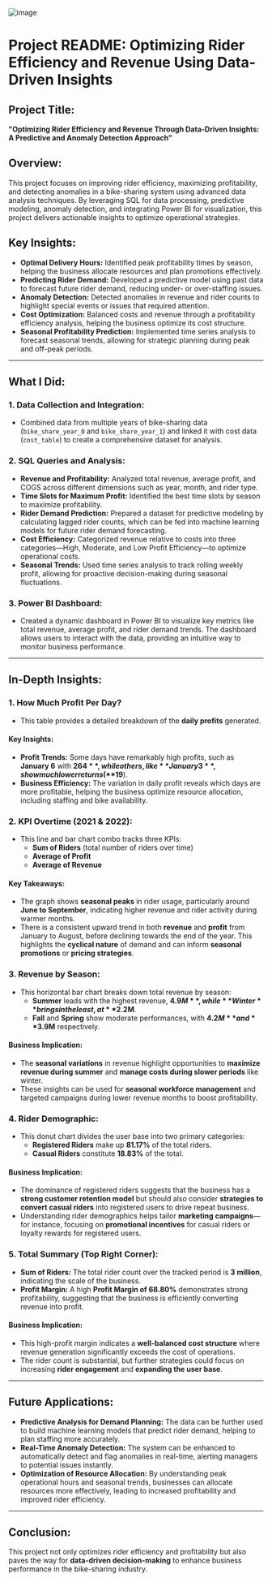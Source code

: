 ![image](https://github.com/user-attachments/assets/b161569a-c7d3-4699-b3c5-44be29c3ceb2)

# Project README: Optimizing Rider Efficiency and Revenue Using Data-Driven Insights

## Project Title:
**"Optimizing Rider Efficiency and Revenue Through Data-Driven Insights: A Predictive and Anomaly Detection Approach"**

## Overview:
This project focuses on improving rider efficiency, maximizing profitability, and detecting anomalies in a bike-sharing system using advanced data analysis techniques. By leveraging SQL for data processing, predictive modeling, anomaly detection, and integrating Power BI for visualization, this project delivers actionable insights to optimize operational strategies.

## Key Insights:
- **Optimal Delivery Hours:** Identified peak profitability times by season, helping the business allocate resources and plan promotions effectively.
- **Predicting Rider Demand:** Developed a predictive model using past data to forecast future rider demand, reducing under- or over-staffing issues.
- **Anomaly Detection:** Detected anomalies in revenue and rider counts to highlight special events or issues that required attention.
- **Cost Optimization:** Balanced costs and revenue through a profitability efficiency analysis, helping the business optimize its cost structure.
- **Seasonal Profitability Prediction:** Implemented time series analysis to forecast seasonal trends, allowing for strategic planning during peak and off-peak periods.

---

## What I Did:

### 1. Data Collection and Integration:
- Combined data from multiple years of bike-sharing data (`bike_share_year_0` and `bike_share_year_1`) and linked it with cost data (`cost_table`) to create a comprehensive dataset for analysis.

### 2. SQL Queries and Analysis:
- **Revenue and Profitability:** Analyzed total revenue, average profit, and COGS across different dimensions such as year, month, and rider type.
- **Time Slots for Maximum Profit:** Identified the best time slots by season to maximize profitability.
- **Rider Demand Prediction:** Prepared a dataset for predictive modeling by calculating lagged rider counts, which can be fed into machine learning models for future rider demand forecasting.
- **Cost Efficiency:** Categorized revenue relative to costs into three categories—High, Moderate, and Low Profit Efficiency—to optimize operational costs.
- **Seasonal Trends:** Used time series analysis to track rolling weekly profit, allowing for proactive decision-making during seasonal fluctuations.

### 3. Power BI Dashboard:
- Created a dynamic dashboard in Power BI to visualize key metrics like total revenue, average profit, and rider demand trends. The dashboard allows users to interact with the data, providing an intuitive way to monitor business performance.

---

## In-Depth Insights:

### 1. **How Much Profit Per Day?**
- This table provides a detailed breakdown of the **daily profits** generated.
#### Key Insights:
  - **Profit Trends:** Some days have remarkably high profits, such as **January 6** with **$264**, while others, like **January 3**, show much lower returns (**$19**).
  - **Business Efficiency:** The variation in daily profit reveals which days are more profitable, helping the business optimize resource allocation, including staffing and bike availability.

### 2. **KPI Overtime (2021 & 2022):**
- This line and bar chart combo tracks three KPIs: 
  - **Sum of Riders** (total number of riders over time)
  - **Average of Profit**
  - **Average of Revenue**

#### Key Takeaways:
  - The graph shows **seasonal peaks** in rider usage, particularly around **June to September**, indicating higher revenue and rider activity during warmer months.
  - There is a consistent upward trend in both **revenue** and **profit** from January to August, before declining towards the end of the year. This highlights the **cyclical nature** of demand and can inform **seasonal promotions** or **pricing strategies**.

### 3. **Revenue by Season:**
- This horizontal bar chart breaks down total revenue by season:
  - **Summer** leads with the highest revenue, **$4.9M**, while **Winter** brings in the least, at **$2.2M**.
  - **Fall** and **Spring** show moderate performances, with **$4.2M** and **$3.9M** respectively.

#### Business Implication:
  - The **seasonal variations** in revenue highlight opportunities to **maximize revenue during summer** and **manage costs during slower periods** like winter.
  - These insights can be used for **seasonal workforce management** and targeted campaigns during lower revenue months to boost profitability.

### 4. **Rider Demographic:**
- This donut chart divides the user base into two primary categories:
  - **Registered Riders** make up **81.17%** of the total riders.
  - **Casual Riders** constitute **18.83%** of the total.

#### Business Implication:
  - The dominance of registered riders suggests that the business has a **strong customer retention model** but should also consider **strategies to convert casual riders** into registered users to drive repeat business.
  - Understanding rider demographics helps tailor **marketing campaigns**—for instance, focusing on **promotional incentives** for casual riders or loyalty rewards for registered users.

### 5. **Total Summary (Top Right Corner):**
  - **Sum of Riders:** The total rider count over the tracked period is **3 million**, indicating the scale of the business.
  - **Profit Margin:** A high **Profit Margin of 68.80%** demonstrates strong profitability, suggesting that the business is efficiently converting revenue into profit.

#### Business Implication:
  - This high-profit margin indicates a **well-balanced cost structure** where revenue generation significantly exceeds the cost of operations.
  - The rider count is substantial, but further strategies could focus on increasing **rider engagement** and **expanding the user base**.

---

## Future Applications:
- **Predictive Analysis for Demand Planning:** The data can be further used to build machine learning models that predict rider demand, helping to plan staffing more accurately.
- **Real-Time Anomaly Detection:** The system can be enhanced to automatically detect and flag anomalies in real-time, alerting managers to potential issues instantly.
- **Optimization of Resource Allocation:** By understanding peak operational hours and seasonal trends, businesses can allocate resources more effectively, leading to increased profitability and improved rider efficiency.

---

## Conclusion:
This project not only optimizes rider efficiency and profitability but also paves the way for **data-driven decision-making** to enhance business performance in the bike-sharing industry.

